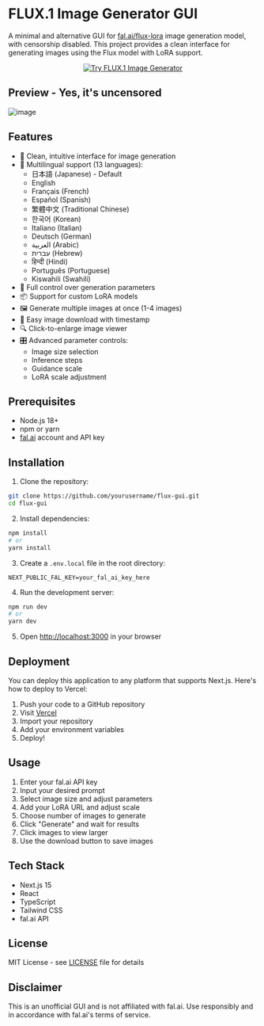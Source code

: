 # FLUX.1 Image Generator GUI

A minimal and alternative GUI for [fal.ai/flux-lora](https://fal.ai/models/flux-lora) image generation model, with censorship disabled. This project provides a clean interface for generating images using the Flux model with LoRA support.

<div align="center">
  <a href="https://flux-uncensored.myth-ai.one/" target="_blank" rel="noopener noreferrer">
    <img src="https://img.shields.io/badge/Try%20It%20Now-FLUX.1%20Image%20Generator-blue?style=for-the-badge&logo=data:image/svg+xml;base64,PHN2ZyB4bWxucz0iaHR0cDovL3d3dy53My5vcmcvMjAwMC9zdmciIHZpZXdCb3g9IjAgMCAyNCAyNCIgZmlsbD0ibm9uZSIgc3Ryb2tlPSJ3aGl0ZSIgc3Ryb2tlLXdpZHRoPSIyIiBzdHJva2UtbGluZWNhcD0icm91bmQiIHN0cm9rZS1saW5lam9pbj0icm91bmQiPjxwYXRoIGQ9Ik0xMiAydjIwbTAtMTBsLTYgNm02LTZsNiA2Ii8+PC9zdmc+" alt="Try FLUX.1 Image Generator" />
  </a>
</div>

## Preview - Yes, it's uncensored
![image](https://github.com/user-attachments/assets/947b7f56-c706-42a9-9d01-0982fb5ecd3e)

## Features

- 🎨 Clean, intuitive interface for image generation
- 🔧 Multilingual support (13 languages):
  - 日本語 (Japanese) - Default
  - English
  - Français (French)
  - Español (Spanish)
  - 繁體中文 (Traditional Chinese)
  - 한국어 (Korean)
  - Italiano (Italian)
  - Deutsch (German)
  - العربية (Arabic)
  - עברית (Hebrew)
  - हिन्दी (Hindi)
  - Português (Portuguese)
  - Kiswahili (Swahili)
- 🔧 Full control over generation parameters
- 📦 Support for custom LoRA models
- 🖼️ Generate multiple images at once (1-4 images)
- 💾 Easy image download with timestamp
- 🔍 Click-to-enlarge image viewer
- 🎛️ Advanced parameter controls:
  - Image size selection
  - Inference steps
  - Guidance scale
  - LoRA scale adjustment

## Prerequisites

- Node.js 18+ 
- npm or yarn
- [fal.ai](https://fal.ai) account and API key

## Installation

1. Clone the repository:
```bash
git clone https://github.com/yourusername/flux-gui.git
cd flux-gui
```

2. Install dependencies:
```bash
npm install
# or
yarn install
```

3. Create a `.env.local` file in the root directory:
```env
NEXT_PUBLIC_FAL_KEY=your_fal_ai_key_here
```

4. Run the development server:
```bash
npm run dev
# or
yarn dev
```

5. Open [http://localhost:3000](http://localhost:3000) in your browser

## Deployment

You can deploy this application to any platform that supports Next.js. Here's how to deploy to Vercel:

1. Push your code to a GitHub repository
2. Visit [Vercel](https://vercel.com)
3. Import your repository
4. Add your environment variables
5. Deploy!

## Usage

1. Enter your fal.ai API key
2. Input your desired prompt
3. Select image size and adjust parameters
4. Add your LoRA URL and adjust scale
5. Choose number of images to generate
6. Click "Generate" and wait for results
7. Click images to view larger
8. Use the download button to save images

## Tech Stack

- Next.js 15
- React
- TypeScript
- Tailwind CSS
- fal.ai API

## License

MIT License - see [LICENSE](LICENSE) file for details

## Disclaimer

This is an unofficial GUI and is not affiliated with fal.ai. Use responsibly and in accordance with fal.ai's terms of service.
